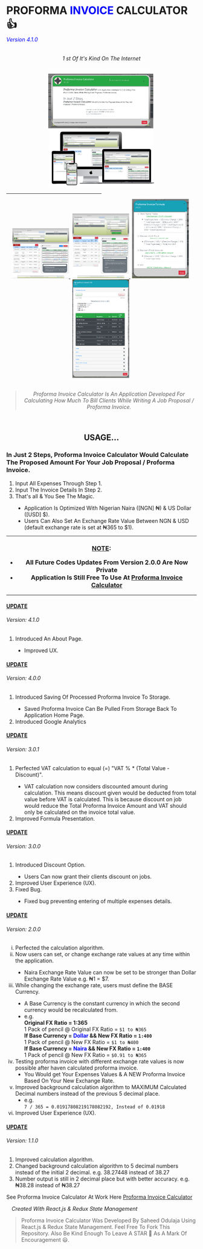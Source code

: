 <h1>PROFORMA <span style="color: blue;">INVOICE</span> CALCULATOR 👍</h1>
<h6 style="color: blue; margin-top: -1rem;"><em>Version 4.1.0</em></h6>

<div align="center">
<h6 >
  <span fontSize= "1.8em">1</span>
  <span>st Of It's Kind On The Internet</span>
</h6>
<a href="./screenshot/V4.1.0-Update-Screenshot/sido6.png" style="margin-right: 5px;">
    <img src="./screenshot/V4.1.0-Update-Screenshot/sido6.png" alt="Screenshot 4" width="278" />
  </a>
  <a href="./screenshot/V4.1.0-Update-Screenshot/sido7-Multi-Device-Website-Mockup.png">
    <img src="./screenshot/V4.1.0-Update-Screenshot/sido7-Multi-Device-Website-Mockup.png" alt="Screenshot 6" width="278" />
  </a> 
</div>

<hr align="center" width="50%" />

<div align="center">
  <a href="./screenshot/V4.1.0-Update-Screenshot/sido1.png" style="margin-right: 5px;">
    <img src="./screenshot/V4.1.0-Update-Screenshot/sido1.png" alt="Screenshot 1" width="150" />
  </a>
  <a href="./screenshot/V4.1.0-Update-Screenshot/sido2.png" style="margin-right: 5px;">
    <img src="./screenshot/V4.1.0-Update-Screenshot/sido2.png" alt="Screenshot 2" width="150" />
  </a>
  <!-- <a href="./screenshot/V4.0.0-Update-Screenshot/sido3.png" style="margin-right: 5px;">
    <img src="./screenshot/V4.0.0-Update-Screenshot/sido3.png" alt="Screenshot 3" width="150" />
  </a> -->
  <a href="./screenshot/V4.1.0-Update-Screenshot/sido4.png" style="margin-right: 5px;">
    <img src="./screenshot/V4.1.0-Update-Screenshot/sido4.png" alt="Screenshot 4" width="150" />
  </a>
  <a href="./screenshot/V4.1.0-Update-Screenshot/sido5.png" style="margin-right: 5px;">
    <img src="./screenshot/V4.1.0-Update-Screenshot/sido5.png" alt="Screenshot 4" width="150" />
  </a>
</div>

<br />

<blockquote align="center">
  <em>
    Proforma Invoice Calculator Is An Application Developed For Calculating How Much To Bill Clients While Writing A Job Proposal / Proforma Invoice.
  </em>
</blockquote>

<br />

<h2 align="center">USAGE...</h2>

<h3>In Just 2 Steps, Proforma Invoice Calculator Would Calculate The Proposed Amount For Your Job Proposal / Proforma Invoice.</h3>

<ol>
  <li>Input All Expenses Through Step 1.</li>
  <li>Input The Invoice Details In Step 2.</li>
  <li>That's all & You See The Magic.</li>
  <ul style="list-style-type: disc">
    <li>
      Application Is Optimized With Nigerian Naira ([NGN] ₦) & US Dollar ([USD] $).
    </li>
    <li>
      Users Can Also Set An Exchange Rate Value Between NGN & USD (default exchange rate is set at ₦365 to $1).
    </li>
  </ul>
</ol>

<hr />
<h3 align="center" color="gray">
<ins>NOTE</ins>:
<br /> 
<ul>
  <li>All Future Codes Updates From Version 2.0.0 Are Now Private</li>
  <li>Application Is Still Free To Use At <a href="https://sidodus.github.io/Sidodus-proforma-invoice-calculator/">Proforma Invoice Calculator<a/></li>
</ul>
</h3>
<hr/>

<h4><ins>UPDATE</ins></h4>
<h6 margin-bottom="-5px"><em>Version: 4.1.0</em></h6>
<ol>
  <li>Introduced An About Page.</li>
  <ul style="list-style-type: disc">
    <li>Improved UX.</li>
  </ul>
</ol>

<h4><ins>UPDATE</ins></h4>
<h6 margin-bottom="-5px"><em>Version: 4.0.0</em></h6>
<ol>
  <li>Introduced Saving Of Processed Proforma Invoice To Storage.</li>
  <ul style="list-style-type: disc">
    <li>Saved Proforma Invoice Can Be Pulled From Storage Back To Application Home Page.</li>
  </ul>
  <li>Introduced Google Analytics</li>
</ol>

<h4><ins>UPDATE</ins></h4>
<h6 margin-bottom="-5px"><em>Version: 3.0.1</em></h6>
<ol>
  <li>Perfected VAT calculation to equal (=) "VAT % * (Total Value - Discount)".</li>
  <ul style="list-style-type: disc">
    <li>VAT calculation now considers discounted amount during calculation. This means discount given would be deducted from total value before VAT is calculated. This is because discount on job would reduce the Total Proforma Invoice Amount and VAT should only be calculated on the invoice total value.</li>
  </ul>
  <li>Improved Formula Presentation.</li>
</ol>

<h4><ins>UPDATE</ins></h4>
<h6 margin-bottom="-5px"><em>Version: 3.0.0</em></h6>
<ol>
  <li>Introduced Discount Option.</li>
  <ul style="list-style-type: disc">
    <li>Users Can now grant their clients discount on jobs.</li>
  </ul>
  <li>Improved User Experience (UX).</li>
  <li>
    Fixed Bug.
  </li>
    <ul style="list-style-type: disc">
      <li>Fixed bug preventing entering of multiple expenses details.</li>
    </ul>
</ol>

<h4><ins>UPDATE</ins></h4>
<h6 margin-bottom="-5px"><em>Version: 2.0.0</em></h6>

<ol type="i">
  <li>Perfected the calculation algorithm.</li>
  <li>
    Now users can set, or change exchange rate values at any time within the
    application.
  </li>
  <ul style="list-style-type: disc">
    <li>
      Naira Exchange Rate Value can now be set to be stronger than Dollar
      Exchange Rate Value e.g. ₦1 = $7.
    </li>
  </ul>
  <li>
    While changing the exchange rate, users must define the BASE Currency.
  </li>
  <ul style="list-style-type: disc">
    <li>
      A Base Currency is the constant currency in which the second currency
      would be recalculated from.
    </li>
    <li>
      <div>e.g.</div>
      <b>Original FX Ratio = 1:365 </b> <br />
      1 Pack of pencil @ Original FX Ratio = <code>$1 to ₦365</code> <br />
      <b>
        If Base Currency = <span style="color: blue;">Dollar</span> && New FX
        Ratio = <code>1:400</code>
      </b>
      <br />
      1 Pack of pencil @ New FX Ratio = <code>$1 to ₦400</code> <br />
      <b>
        If Base Currency = <span style="color: blue;">Naira</span> && New FX
        Ratio = <code>1:400</code>
      </b>
      <br />
      1 Pack of pencil @ New FX Ratio = <code>$0.91 to ₦365</code> <br />
    </li>
  </ul>
  <li>
    Testing proforma invoice with different exchange rate values is now possible
    after haven calculated proforma invoice.
    <ul style="list-style-type: disc">
      <li>
        You Would get Your Expenses Values & A NEW Proforma Invoice Based On
        Your New Exchange Rate.
      </li>
    </ul>
  </li>
  <li>
    Improved background calculation algorithm to MAXIMUM Calculated Decimal
    numbers instead of the previous 5 decimal place.
    <ul style="list-style-type: disc">
      <li>
        <div>e.g.</div>
        <code>7 / 365 = 0.01917808219178082192, Instead of 0.01918</code>
      </li>
    </ul>
  </li>
  <li>Improved User Experience (UX).</li>
</ol>

<h4><ins>UPDATE</ins></h4>
<h6 margin-bottom="-5px"><em>Version: 1.1.0</em></h6>

<ol>
  <li>Improved calculation algorithm.</li>
  <li>
    Changed background calculation algorithm to 5 decimal numbers instead of the
    initial 2 decimal. e.g. 38.27448 instead of 38.27
  </li>
  <li>
    Number output is still in 2 decimal place but with better accuracy. e.g.
    ₦38.28 instead of ₦38.27
  </li>
</ol>

See Proforma Invoice Calculator At Work Here [Proforma Invoice
Calculator](https://sidodus.github.io/Sidodus-proforma-invoice-calculator/)

<h6 style="margin: 1em;"><em>Created With React.js & Redux State Management</em></h6>

> Proforma Invoice Calculator Was Developed By Saheed Odulaja Using React.js & Redux State Management.
> Feel Free To Fork This Repository.
> Also Be Kind Enough To Leave A STAR 🌟 As A Mark Of Encouragement 😃.

